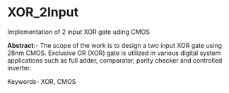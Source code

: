 # XOR_2Input
Implementation of 2 input XOR gate uding CMOS

**Abstract**:- The scope of the work is to design a two input XOR gate using 28nm CMOS. Exclusive OR (XOR) gate is utilized in various digital system applications such as full adder, comparator, parity checker and controlled inverter.
 
Keywords- XOR, CMOS
